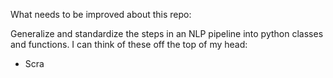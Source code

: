 What needs to be improved about this repo:

Generalize and standardize the steps in an NLP pipeline into python classes and
functions. I can think of these off the top of my head:

* Scra